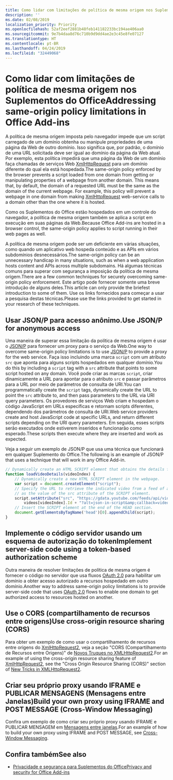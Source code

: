 ```yaml
---
title: Como lidar com limitações de política de mesma origem nos Suplementos do Office
description: ''
ms.date: 02/08/2019
localization_priority: Priority
ms.openlocfilehash: 52af2eef2881b48feb141182233bc194ae406aa0
ms.sourcegitcommit: 9e7b4daa8d76c710b9d9dd4ae2e3c45e8fe07127
ms.translationtype: HT
ms.contentlocale: pt-BR
ms.lasthandoff: 04/24/2019
ms.locfileid: "32449068"
---
```

# <a name="addressing-same-origin-policy-limitations-in-office-add-ins"></a><span data-ttu-id="4fab4-102">Como lidar com limitações de política de mesma origem nos Suplementos do Office</span><span class="sxs-lookup"><span data-stu-id="4fab4-102">Addressing same-origin policy limitations in Office Add-ins</span></span>

<span data-ttu-id="4fab4-p101">A política de mesma origem imposta pelo navegador impede que um script carregado de um domínio obtenha ou manipule propriedades de uma página da Web de outro domínio. Isso significa que, por padrão, o domínio de uma URL solicitada deve ser igual ao domínio da página da Web atual. Por exemplo, esta política impedirá que uma página da Web de um domínio faça chamadas de serviços Web [XmlHttpRequest](https://www.w3.org/TR/XMLHttpRequest/) para um domínio diferente do qual ela está hospedada.</span><span class="sxs-lookup"><span data-stu-id="4fab4-p101">The same-origin policy enforced by the browser prevents a script loaded from one domain from getting or manipulating properties of a webpage from another domain. This means that, by default, the domain of a requested URL must be the same as the domain of the current webpage. For example, this policy will prevent a webpage in one domain from making [XmlHttpRequest](https://www.w3.org/TR/XMLHttpRequest/) web-service calls to a domain other than the one where it is hosted.</span></span>

<span data-ttu-id="4fab4-106">Como os Suplementos do Office estão hospedados em um controle do navegador, a política de mesma origem também se aplica a script em execução em suas páginas da Web.</span><span class="sxs-lookup"><span data-stu-id="4fab4-106">Because Office Add-ins are hosted in a browser control, the same-origin policy applies to script running in their web pages as well.</span></span>

<span data-ttu-id="4fab4-107">A política de mesma origem pode ser um deficiente em várias situações, como quando um aplicativo web hospeda conteúdo e as APIs em vários subdomínios desnecessários.</span><span class="sxs-lookup"><span data-stu-id="4fab4-107">The same-origin policy can be an unnecessary handicap in many situations, such as when a web application hosts content and APIs across multiple subdomains.</span></span> <span data-ttu-id="4fab4-108">Há algumas técnicas comuns para superar com segurança a imposição da política de mesma origem.</span><span class="sxs-lookup"><span data-stu-id="4fab4-108">There are a few common techniques for securely overcoming same-origin policy enforcement.</span></span> <span data-ttu-id="4fab4-109">Este artigo pode fornecer somente uma breve introdução de alguns deles.</span><span class="sxs-lookup"><span data-stu-id="4fab4-109">This article can only provide the briefest introduction to some of them.</span></span> <span data-ttu-id="4fab4-110">Use os links fornecidos para começar a usar a pesquisa destas técnicas.</span><span class="sxs-lookup"><span data-stu-id="4fab4-110">Please use the links provided to get started in your research of these techniques.</span></span>

## <a name="use-jsonp-for-anonymous-access"></a><span data-ttu-id="4fab4-111">Usar JSON/P para acesso anônimo.</span><span class="sxs-lookup"><span data-stu-id="4fab4-111">Use JSON/P for anonymous access</span></span>

<span data-ttu-id="4fab4-112">Uma maneira de superar essa limitação da política de mesma origem é usar o [JSON/P](https://www.w3schools.com/js/js_json_jsonp.asp) para fornecer um proxy para o serviço da Web.</span><span class="sxs-lookup"><span data-stu-id="4fab4-112">One way to overcome same-origin policy limitations is to use [JSON/P](https://www.w3schools.com/js/js_json_jsonp.asp) to provide a proxy for the web service.</span></span> <span data-ttu-id="4fab4-113">Faça isso incluindo uma marca `script` com um atributo `src` que aponta para alguns scripts hospedados em qualquer domínio.</span><span class="sxs-lookup"><span data-stu-id="4fab4-113">You do this by including a `script` tag with a `src` attribute that points to some script hosted on any domain.</span></span> <span data-ttu-id="4fab4-114">Você pode criar as marcas `script`, criar dinamicamente a URL para apontar para o atributo `src` e passar parâmetros para a URL por meio de parâmetros de consulta de URI.</span><span class="sxs-lookup"><span data-stu-id="4fab4-114">You can programmatically create the `script` tags, dynamically create the URL to point the `src` attribute to, and then pass parameters to the URL via URI query parameters.</span></span> <span data-ttu-id="4fab4-115">Os provedores de serviços Web criam e hospedam o código JavaScript em URLs específicas e retornam scripts diferentes, dependendo dos parâmetros de consulta de URI.</span><span class="sxs-lookup"><span data-stu-id="4fab4-115">Web service providers create and host JavaScript code at specific URLs, and return different scripts depending on the URI query parameters.</span></span> <span data-ttu-id="4fab4-116">Em seguida, esses scripts serão executados onde estiverem inseridos e funcionarão como esperado.</span><span class="sxs-lookup"><span data-stu-id="4fab4-116">These scripts then execute where they are inserted and work as expected.</span></span>

<span data-ttu-id="4fab4-117">Veja a seguir um exemplo de JSON/P que usa uma técnica que funcionará em qualquer Suplemento do Office.</span><span class="sxs-lookup"><span data-stu-id="4fab4-117">The following is an example of JSON/P that uses a technique that will work in any Office Add-in.</span></span>

```js
// Dynamically create an HTML SCRIPT element that obtains the details for the specified video.
function loadVideoDetails(videoIndex) {
    // Dynamically create a new HTML SCRIPT element in the webpage.
    var script = document.createElement("script");
    // Specify the URL to retrieve the indicated video from a feed of a current list of videos,
    // as the value of the src attribute of the SCRIPT element. 
    script.setAttribute("src", "https://gdata.youtube.com/feeds/api/videos/" + 
        videos[videoIndex].Id + "?alt=json-in-script&amp;callback=videoDetailsLoaded");
    // Insert the SCRIPT element at the end of the HEAD section.
    document.getElementsByTagName('head')[0].appendChild(script);
}

```


## <a name="implement-server-side-code-using-a-token-based-authorization-scheme"></a><span data-ttu-id="4fab4-118">Implemente o código servidor usando um esquema de autorização do token</span><span class="sxs-lookup"><span data-stu-id="4fab4-118">Implement server-side code using a token-based authorization scheme</span></span>

<span data-ttu-id="4fab4-119">Outra maneira de resolver limitações de política de mesma origem é fornecer o código no servidor que usa fluxos [OAuth 2.0](https://oauth.net/2/) para habilitar um domínio a obter acesso autorizado a recursos hospedado em outro domínio.</span><span class="sxs-lookup"><span data-stu-id="4fab4-119">Another way to address same-origin policy limitations is to provide server-side code that uses [OAuth 2.0](https://oauth.net/2/) flows to enable one domain to get authorized access to resources hosted on another.</span></span> 


## <a name="use-cross-origin-resource-sharing-cors"></a><span data-ttu-id="4fab4-120">Use o CORS (compartilhamento de recursos entre origens)</span><span class="sxs-lookup"><span data-stu-id="4fab4-120">Use cross-origin resource sharing (CORS)</span></span>


<span data-ttu-id="4fab4-121">Para obter um exemplo de como usar o compartilhamento de recursos entre origens do [XmlHttpRequest2](https://dvcs.w3.org/hg/xhr/raw-file/tip/Overview.html), veja a seção "CORS (Compartilhamento de Recursos entre Origens)" de [Novos Truques no XMLHttpRequest2](https://www.html5rocks.com/en/tutorials/file/xhr2/).</span><span class="sxs-lookup"><span data-stu-id="4fab4-121">For an example of using the cross-origin resource sharing feature of [XmlHttpRequest2](https://dvcs.w3.org/hg/xhr/raw-file/tip/Overview.html), see the "Cross Origin Resource Sharing (CORS)" section of [New Tricks in XMLHttpRequest2](https://www.html5rocks.com/en/tutorials/file/xhr2/).</span></span>


## <a name="build-your-own-proxy-using-iframe-and-post-message-cross-window-messaging"></a><span data-ttu-id="4fab4-122">Criar seu próprio proxy usando IFRAME e PUBLICAR MENSAGENS (Mensagens entre Janelas)</span><span class="sxs-lookup"><span data-stu-id="4fab4-122">Build your own proxy using IFRAME and POST MESSAGE (Cross-Window Messaging)</span></span>


<span data-ttu-id="4fab4-123">Confira um exemplo de como criar seu próprio proxy usando IFRAME e PUBLICAR MENSAGEM em [Mensagens entre janelas](http://ejohn.org/blog/cross-window-messaging/).</span><span class="sxs-lookup"><span data-stu-id="4fab4-123">For an example of how to build your own proxy using IFRAME and POST MESSAGE, see [Cross-Window Messaging](http://ejohn.org/blog/cross-window-messaging/).</span></span>


## <a name="see-also"></a><span data-ttu-id="4fab4-124">Confira também</span><span class="sxs-lookup"><span data-stu-id="4fab4-124">See also</span></span>

- [<span data-ttu-id="4fab4-125">Privacidade e segurança para Suplementos do Office</span><span class="sxs-lookup"><span data-stu-id="4fab4-125">Privacy and security for Office Add-ins</span></span>](../concepts/privacy-and-security.md)
    
